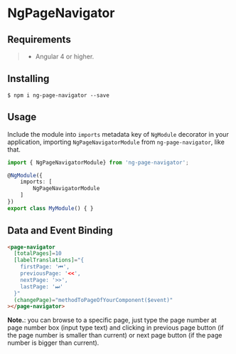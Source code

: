# NgPageNavigator	

## Requirements

>- Angular 4 or higher.

## Installing

	$ npm i ng-page-navigator --save

## Usage

Include the module into ```imports``` metadata key of ```NgModule``` decorator in your application, importing ```NgPageNavigatorModule``` from ```ng-page-navigator```, like that.

```typescript
import { NgPageNavigatorModule} from 'ng-page-navigator';

@NgModule({
    imports: [
        NgPageNavigatorModule
    ]
})
export class MyModule() { }
```

## Data and Event Binding

```html
<page-navigator
  [totalPages]=10
  [labelTranslations]="{
    firstPage: '⏮',
    previousPage: '<<',
    nextPage: '>>',
    lastPage: '⏭'
  }"
  (changePage)="methodToPageOfYourComponent($event)"
></page-navigator>
```

**Note.**: you can browse to a specific page, just type the page number at page number box (input type text) and clicking in previous page button (if the page number is smaller than current) or next page button (if the page number is bigger than current).

